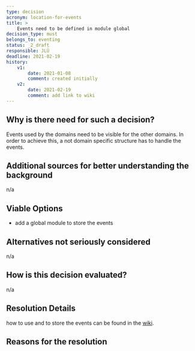 ```yaml
---
type: decision
acronym: location-for-events
title: >
    Events need to be defined in module global
decision_type: must
belongs_to: eventing
status: _2_draft
responsible: JLÜ
deadline: 2021-02-19
history:
    v1:
        date: 2021-01-08
        comment: created initially
    v2:
        date: 2021-02-19
        comment: add link to wiki
---
```


## Why is there need for such a decision?

Events used by the domains need to be visible for the other domains. In order to achieve this, a not domain specific structure
has to handle the events. 

## Additional sources for better understanding the background

n/a


## Viable Options

* add a global module to store the events  


## Alternatives not seriously considered

n/a



## How is this decision evaluated?

n/a
 
## Resolution Details

how to use and to store the events can be found in the [wiki](https://github.com/EVATool/evatool-backend/wiki/eventstructure).


## Reasons for the resolution

